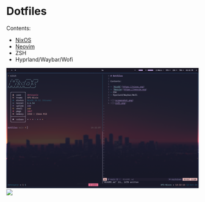 # Dotfiles

Contents:

* [NixOS](https://nixos.org)
* [Neovim](https://neovim.org)
* ZSH
* Hyprland/Waybar/Wofi

![](screenshot.png)
![](rofi.png)
